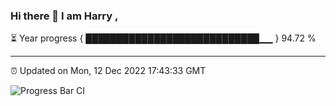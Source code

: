 ### Hi there 👋 I am Harry , 

⏳ Year progress { ████████████████████████████▁▁ } 94.72 %

---

⏰ Updated on Mon, 12 Dec 2022 17:43:33 GMT

![Progress Bar CI](https://github.com/duykhang68/duykhang68/workflows/Progress%20Bar%20CI/badge.svg)
